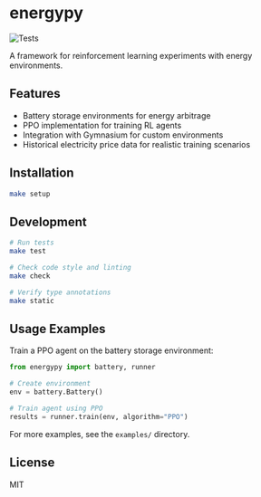 # energypy

![Tests](https://github.com/ADGEfficiency/energy-py/actions/workflows/test.yml/badge.svg?branch=main)

A framework for reinforcement learning experiments with energy environments.

## Features

- Battery storage environments for energy arbitrage
- PPO implementation for training RL agents
- Integration with Gymnasium for custom environments
- Historical electricity price data for realistic training scenarios

## Installation

```bash
make setup
```

## Development

```bash
# Run tests
make test

# Check code style and linting
make check

# Verify type annotations
make static
```

## Usage Examples

Train a PPO agent on the battery storage environment:

```python
from energypy import battery, runner

# Create environment
env = battery.Battery()

# Train agent using PPO
results = runner.train(env, algorithm="PPO")
```

For more examples, see the `examples/` directory.

## License

MIT